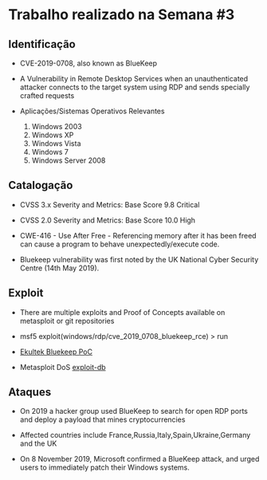 
# Trabalho realizado na Semana #3

## Identificação

- CVE-2019-0708, also known as BlueKeep

- A Vulnerability in Remote Desktop Services when an unauthenticated attacker
  connects to the target system using RDP and sends specially crafted requests

- Aplicações/Sistemas Operativos Relevantes
  1. Windows 2003
  1. Windows XP
  1. Windows Vista
  1. Windows 7
  1. Windows Server 2008

## Catalogação

- CVSS 3.x Severity and Metrics: Base Score 9.8 Critical

- CVSS 2.0 Severity and Metrics: Base Score 10.0 High

- CWE-416 - Use After Free - Referencing memory after it has been freed can
  cause a program to behave unexpectedly/execute code.

- Bluekeep vulnerability was first noted by the UK National Cyber Security
  Centre (14th May 2019).

## Exploit

- There are multiple exploits and Proof of Concepts available on metasploit or
  git repositories

- msf5 exploit(windows/rdp/cve\_2019\_0708\_bluekeep\_rce) > run

- [Ekultek Bluekeep PoC](https://github.com/Ekultek/BlueKeep)

- Metasploit DoS [exploit-db](https://www.exploit-db.com/exploits/47120)

## Ataques

- On 2019 a hacker group used BlueKeep to search for open RDP
  ports and deploy a payload that mines cryptocurrencies

- Affected countries include France,Russia,Italy,Spain,Ukraine,Germany and the
  UK

- On 8 November 2019, Microsoft confirmed a BlueKeep attack, and urged users to
  immediately patch their Windows systems.
